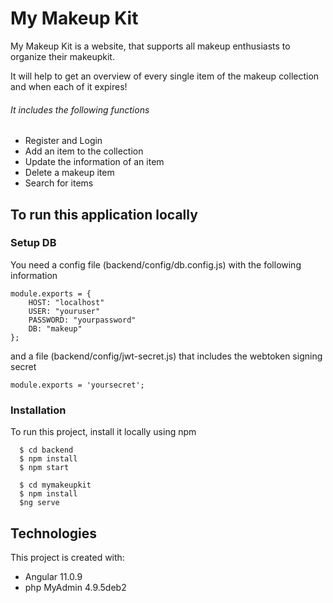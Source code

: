 # My Makeup Kit 

<p>My Makeup Kit is a website, that supports all makeup enthusiasts to organize their makeupkit.</p> 
<p>It will help to get an overview of every single item of the makeup collection and when each of it expires!</p> 

###### It includes the following functions 
* Register and Login
* Add an item to the collection
* Update the information of an item
* Delete a makeup item 
* Search for items

## To run this application locally

### Setup DB
You need a config file (backend/config/db.config.js) with the following information
```
module.exports = {
    HOST: "localhost"
    USER: "youruser"
    PASSWORD: "yourpassword"
    DB: "makeup"
};
```
and a file (backend/config/jwt-secret.js) that includes the webtoken signing secret
```
module.exports = 'yoursecret';
```


### Installation
To run this project, install it locally using npm

```
  $ cd backend
  $ npm install
  $ npm start
  
  $ cd mymakeupkit
  $ npm install
  $ng serve
```

## Technologies
This project is created with:
* Angular 11.0.9
* php MyAdmin 4.9.5deb2

